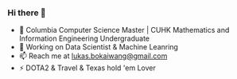 ### Hi there 👋

- 🔭 Columbia Computer Science Master | CUHK Mathematics and Information Engineering Undergraduate 
- 🌱 Working on Data Scientist & Machine Leanring
- 📫 Reach me at lukas.bokaiwang@gmail.com
- ⚡ DOTA2 & Travel & Texas hold 'em Lover

